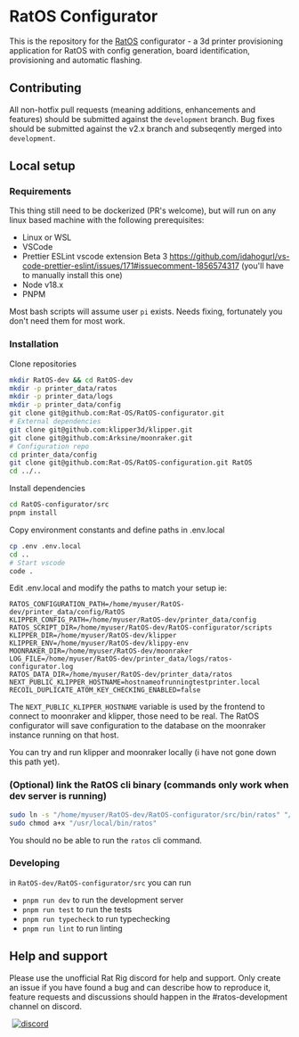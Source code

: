 # RatOS Configurator

This is the repository for the [RatOS](os.ratrig.com) configurator - a 3d printer provisioning application for RatOS with config generation, board identification, provisioning and automatic flashing. 

## Contributing

All non-hotfix pull requests (meaning additions, enhancements and features) should be submitted against the `development` branch.
Bug fixes should be submitted against the v2.x branch and subseqently merged into `development`.

## Local setup

### Requirements

This thing still need to be dockerized (PR's welcome), but will run on any linux based machine with the following prerequisites:

* Linux or WSL
* VSCode
* Prettier ESLint vscode extension Beta 3 https://github.com/idahogurl/vs-code-prettier-eslint/issues/171#issuecomment-1856574317 (you'll have to manually install this one)
* Node v18.x
* PNPM

Most bash scripts will assume user `pi` exists. Needs fixing, fortunately  you don't need them for most work.

### Installation

Clone repositories
```bash
mkdir RatOS-dev && cd RatOS-dev
mkdir -p printer_data/ratos
mkdir -p printer_data/logs
mkdir -p printer_data/config
git clone git@github.com:Rat-OS/RatOS-configurator.git
# External dependencies
git clone git@github.com:klipper3d/klipper.git
git clone git@github.com:Arksine/moonraker.git
# Configuration repo
cd printer_data/config
git clone git@github.com:Rat-OS/RatOS-configuration.git RatOS
cd ../..
```

Install dependencies
```bash
cd RatOS-configurator/src
pnpm install
```

Copy environment constants and define paths in .env.local
```bash
cp .env .env.local
cd ..
# Start vscode
code .
```

Edit .env.local and modify the paths to match your setup ie:
```
RATOS_CONFIGURATION_PATH=/home/myuser/RatOS-dev/printer_data/config/RatOS
KLIPPER_CONFIG_PATH=/home/myuser/RatOS-dev/printer_data/config
RATOS_SCRIPT_DIR=/home/myuser/RatOS-dev/RatOS-configurator/scripts
KLIPPER_DIR=/home/myuser/RatOS-dev/klipper
KLIPPER_ENV=/home/myuser/RatOS-dev/klippy-env
MOONRAKER_DIR=/home/myuser/RatOS-dev/moonraker
LOG_FILE=/home/myuser/RatOS-dev/printer_data/logs/ratos-configurator.log
RATOS_DATA_DIR=/home/myuser/RatOS-dev/printer_data/ratos
NEXT_PUBLIC_KLIPPER_HOSTNAME=hostnameofrunningtestprinter.local
RECOIL_DUPLICATE_ATOM_KEY_CHECKING_ENABLED=false
```

The `NEXT_PUBLIC_KLIPPER_HOSTNAME` variable is used by the frontend to connect to moonraker and klipper, those need to be real. The RatOS configurator will save configuration to the database on the moonraker instance running on that host.

You can try and run klipper and moonraker locally (i have not gone down this path yet).

### (Optional) link the RatOS cli binary (commands only work when dev server is running)
```bash
sudo ln -s "/home/myuser/RatOS-dev/RatOS-configurator/src/bin/ratos" "/usr/local/bin/ratos"
sudo chmod a+x "/usr/local/bin/ratos"
```
You should no be able to run the `ratos` cli command.

### Developing

in `RatOS-dev/RatOS-configurator/src` you can run

* `pnpm run dev` to run the development server
* `pnpm run test` to run the tests
* `pnpm run typecheck` to run typechecking
* `pnpm run lint` to run linting

## Help and support

Please use the unofficial Rat Rig discord for help and support. Only create an issue if you have found a bug and can describe how to reproduce it, feature requests and discussions should happen in the #ratos-development channel on discord.

<a href="http://discord.gg/ratrig" target="_blank" rel="noopener noreferrer" style="margin-left: 5px;"><img src="https://img.shields.io/discord/582187371529764864?color=%235865F2&amp;label=discord&amp;logo=discord&amp;logoColor=white&amp;style=flat" alt="discord"></a>
